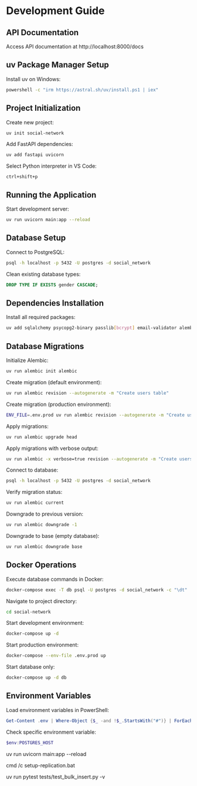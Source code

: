 # Development Guide

## API Documentation
Access API documentation at http://localhost:8000/docs

## uv Package Manager Setup
Install uv on Windows:
```bash
powershell -c "irm https://astral.sh/uv/install.ps1 | iex"
```

## Project Initialization
Create new project:
```bash
uv init social-network
```

Add FastAPI dependencies:
```bash
uv add fastapi uvicorn
```

Select Python interpreter in VS Code:
```
ctrl+shift+p
```

## Running the Application
Start development server:
```bash
uv run uvicorn main:app --reload
```

## Database Setup
Connect to PostgreSQL:
```bash
psql -h localhost -p 5432 -U postgres -d social_network
```

Clean existing database types:
```sql
DROP TYPE IF EXISTS gender CASCADE;
```

## Dependencies Installation
Install all required packages:
```bash
uv add sqlalchemy psycopg2-binary passlib[bcrypt] email-validator alembic python-dotenv pydantic-settings asyncpg loguru pyjwt faker
```

## Database Migrations
Initialize Alembic:
```bash
uv run alembic init alembic
```

Create migration (default environment):
```bash
uv run alembic revision --autogenerate -m "Create users table"
```

Create migration (production environment):
```bash
ENV_FILE=.env.prod uv run alembic revision --autogenerate -m "Create users table"
```

Apply migrations:
```bash
uv run alembic upgrade head
```

Apply migrations with verbose output:
```bash
uv run alembic -x verbose=true revision --autogenerate -m "Create users table"
```

Connect to database:
```bash
psql -h localhost -p 5432 -U postgres -d social_network
```

Verify migration status:
```bash
uv run alembic current
```

Downgrade to previous version:
```bash
uv run alembic downgrade -1
```

Downgrade to base (empty database):
```bash
uv run alembic downgrade base
```

## Docker Operations
Execute database commands in Docker:
```bash
docker-compose exec -T db psql -U postgres -d social_network -c "\dt"
```

Navigate to project directory:
```bash
cd social-network
```

Start development environment:
```bash
docker-compose up -d
```

Start production environment:
```bash
docker-compose --env-file .env.prod up
```

Start database only:
```bash
docker-compose up -d db
```

## Environment Variables
Load environment variables in PowerShell:
```powershell
Get-Content .env | Where-Object {$_ -and !$_.StartsWith("#")} | ForEach-Object {$parts = $_ -split "=",2; [Environment]::SetEnvironmentVariable($parts[0].Trim(), $parts[1].Trim(), "Process")}
```

Check specific environment variable:
```powershell
$env:POSTGRES_HOST
```

uv run uvicorn main:app --reload

cmd /c setup-replication.bat

uv run pytest tests/test_bulk_insert.py -v